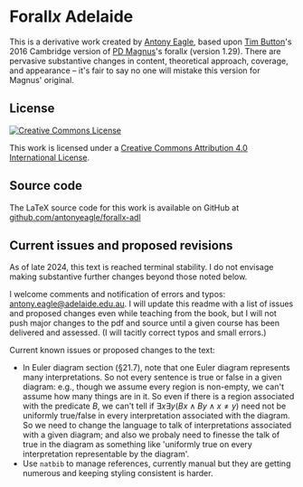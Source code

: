 Forall*x* Adelaide
==================

This is a derivative work created by [Antony Eagle](https://antonyeagle.org), based upon [Tim Button](http://www.homepages.ucl.ac.uk/~uctytbu/index.html)'s 2016 Cambridge version of [PD Magnus](https://www.fecundity.com/job/)'s forall*x* (version 1.29). There are pervasive substantive changes in content, theoretical approach, coverage, and appearance – it's fair to say no one will mistake this version for Magnus' original.

License
-------

[![Creative Commons License](https://i.creativecommons.org/l/by/4.0/88x31.png)](http://creativecommons.org/licenses/by/4.0/)

This work is licensed under a [Creative Commons Attribution 4.0 International License]("http://creativecommons.org/licenses/by/4.0/).

Source code
-----------

The LaTeX source code for this work is available on GitHub at [github.com/antonyeagle/forallx-adl](https://github.com/antonyeagle/forallx-adl)

Current issues and proposed revisions
-------------------------------------

As of late 2024, this text is reached terminal stability. I do not envisage making substantive further changes beyond those noted below.

I welcome comments and notification of errors and typos: [antony.eagle@adelaide.edu.au](mailto:antony.eagle@adelaide.edu.au?subject=forallx-adl). I will update this readme with a list of issues and proposed changes even while teaching from the book, but I will not push major changes to the pdf and source until a given course has been delivered and assessed. (I will tacitly correct typos and small errors.)


Current known issues or proposed changes to the text:

* In Euler diagram section (§21.7), note that one Euler diagram represents many interpretations. So not every sentence is true or false in a given diagram: e.g., though we assume every region is non-empty, we can't assume how many things are in it. So even if there is a region associated with the predicate $B$, we can't tell if $\exists x \exists y (Bx \wedge By \wedge x≠y)$ need not be uniformly true/false in every interpretation associated with the diagram. So we need to change the language to talk of interpretation*s* associated with a given diagram; and also we probaly need to finesse the talk of true in the diagram as something like 'uniformly true on every interpretation representable by the diagram'.
* Use `natbib` to manage references, currently manual but they are getting numerous and keeping styling consistent is harder.

<!-- None -->


<!-- 
* Chapter 1 (`forallx-adl-what.tex`) 
* Chapter 2 (`forallx-adl-tfl.tex`)
* Chapter 3 (`forallx-adl-truthtables.tex`)
* Chapter 4 (`forallx-adl-fol.tex`)
* Chapter 5 (`forallx-adl-interpretations.tex`)
* Chapter 6 (`forallx-adl-prooftfl.tex`)
* Chapter 7 (`forallx-adl-prooffol.tex`)
* Backmatter
 -->









